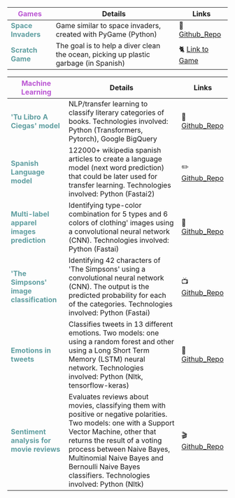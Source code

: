 
<b><font color="MEDIUMORCHID"> Games </font></b>| Details | Links
--------------- | --------------- | --------------- 
<b><font color="CADETBLUE">Space Invaders</font></b>| Game similar to space invaders, created with PyGame (Python) |:space_invader:[Github_Repo](https://github.com/alejandraberbesi/PyGame_Tutorial)
<b><font color="CADETBLUE">Scratch Game</font></b> | The goal is to help a diver clean the ocean, picking up plastic garbage (in Spanish)| :cat2: [Link to Game](https://scratch.mit.edu/projects/515213751/)


<b><font color="MEDIUMORCHID"> Machine Learning </font></b>| Details | Links
--------------- | --------------- | --------------- 
<b><font color="CADETBLUE">'Tu Libro A Ciegas' model </font></b> | NLP/transfer learning to classify literary categories of books. Technologies involved: Python (Transformers, Pytorch), Google BigQuery | :orange_book:[Github_Repo](https://github.com/Tu-Libro-a-Ciegas/TLAC_model)
<b><font color="CADETBLUE">Spanish Language model </font></b> | 122000+ wikipedia spanish articles to create a language model (next word prediction) that could be later used for transfer learning. Technologies involved: Python (Fastai2) | :pencil2: [Github_Repo](https://github.com/alejandraberbesi/es_wiki_lm)
<b><font color="CADETBLUE">Multi-label apparel images prediction </font></b> | Identifying type-color combination for 5 types and 6 colors of clothing' images using a convolutional neural network (CNN). Technologies involved: Python (Fastai) | :womans_clothes: [Github_Repo](https://github.com/alejandraberbesi/apparel_image)
<b><font color="CADETBLUE">'The Simpsons' image classification </font></b> | Identifying 42 characters of 'The Simpsons' using a convolutional neural network (CNN). The output is the predicted probability for each of the categories. Technologies involved: Python (Fastai) |:tv: [Github_Repo](https://github.com/alejandraberbesi/image_classification_FA)
<b><font color="CADETBLUE">Emotions in tweets </font></b>| Classifies tweets in 13 different emotions. Two models: one using a random forest and other using a Long Short Term Memory (LSTM) neural network. Technologies involved: Python (Nltk, tensorflow-keras) |:speech_balloon: [Github_Repo](https://github.com/alejandraberbesi/emotions_in_tweets)
<b><font color="CADETBLUE">Sentiment analysis for movie reviews </font></b> | Evaluates reviews about movies, classifying them with positive or negative polarities. Two models: one with a Support Vector Machine, other that returns the result of a voting process between Naive Bayes, Multinomial Naive Bayes and Bernoulli Naive Bayes classifiers. Technologies involved: Python (Nltk) |:clapper:[Github_Repo](https://github.com/alejandraberbesi/sentiment_analysis_movie_reviews)
